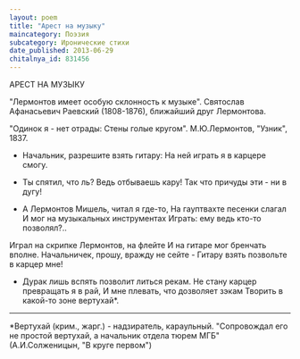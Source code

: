 ```yaml
---
layout: poem
title: "Арест на музыку"
maincategory: Поэзия
subcategory: Иронические стихи
date_published: 2013-06-29
chitalnya_id: 831456
---
```




АРЕСТ НА МУЗЫКУ

"Лермонтов имеет особую склонность к музыке".
Святослав Афанасьевич Раевский (1808-1876),
ближайший друг Лермонтова.

"Одинок я - нет отрады: 
Стены голые кругом".
М.Ю.Лермонтов, "Узник", 1837.

- Начальник, разрешите взять гитару:
На ней играть я в карцере смогу.
- Ты спятил, что ль? Ведь отбываешь кару!
Так что причуды эти - ни в дугу!

- А Лермонтов Мишель, читал я где-то,
На гауптвахте песенки слагал
И мог на музыкальных инструментах
Играть:  ему ведь кто-то позволял?..

Играл на скрипке Лермонтов, на флейте
И на гитаре мог бренчать вполне.
Начальничек, прошу, вражду не сейте -
Гитару взять позвольте в карцер мне!

- Дурак лишь вспять позволит литься рекам.
Не стану карцер превращать я в рай,
И мне плевать, что дозволяет зэкам
Творить в какой-то зоне вертухай\*.
____________________________
\*Вертухай (крим., жарг.) - надзиратель,
караульный. "Сопровождал его не простой
вертухай, а начальник отдела тюрем МГБ"
(А.И.Солженицын, "В круге первом")






